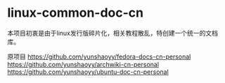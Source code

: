 # linux-common-doc-cn
本项目初衷是由于linux发行版碎片化，相关教程散乱，特创建一个统一的文档库。

原项目
https://github.com/yunshaoyy/fedora-docs-cn-personal
https://github.com/yunshaoyy/archwiki-cn-personal
https://github.com/yunshaoyy/ubuntu-doc-cn-personal

